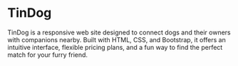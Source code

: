 # TinDog
TinDog is a responsive web site designed to connect dogs and their owners with companions nearby. Built with HTML, CSS, and Bootstrap, it offers an intuitive interface, flexible pricing plans, and a fun way to find the perfect match for your furry friend.
